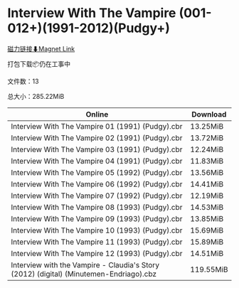 # Interview With The Vampire (001-012+)(1991-2012)(Pudgy+)

[磁力链接⬇Magnet Link](magnet:?xt=urn:btih:b0174d65919637de6b01335b271e97a1441acceb&dn=Interview%20With%20The%20Vampire%20%28001-012%2B%29%281991-2012%29%28Pudgy%2B%29)

打包下载📦仍在工事中

文件数：13

总大小：285.22MiB

Online | Download
--- | ---
Interview With The Vampire 01 (1991) (Pudgy).cbr | 13.25MiB
Interview With The Vampire 02 (1991) (Pudgy).cbr | 13.72MiB
Interview With The Vampire 03 (1991) (Pudgy).cbr | 12.24MiB
Interview With The Vampire 04 (1991) (Pudgy).cbr | 11.83MiB
Interview With The Vampire 05 (1992) (Pudgy).cbr | 13.56MiB
Interview With The Vampire 06 (1992) (Pudgy).cbr | 14.41MiB
Interview With The Vampire 07 (1992) (Pudgy).cbr | 12.19MiB
Interview With The Vampire 08 (1993) (Pudgy).cbr | 14.53MiB
Interview With The Vampire 09 (1993) (Pudgy).cbr | 13.85MiB
Interview With The Vampire 10 (1993) (Pudgy).cbr | 15.69MiB
Interview With The Vampire 11 (1993) (Pudgy).cbr | 15.89MiB
Interview With The Vampire 12 (1993) (Pudgy).cbr | 14.51MiB
Interview with the Vampire - Claudia's Story (2012) (digital) (Minutemen-Endriago).cbz | 119.55MiB